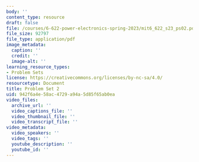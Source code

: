 ```yaml
---
body: ''
content_type: resource
draft: false
file: /courses/6-622-power-electronics-spring-2023/mit6_622_s23_ps02.pdf
file_size: 92797
file_type: application/pdf
image_metadata:
  caption: ''
  credit: ''
  image-alt: ''
learning_resource_types:
- Problem Sets
license: https://creativecommons.org/licenses/by-nc-sa/4.0/
resourcetype: Document
title: Problem Set 2
uid: 942f6a4e-58ac-4729-a94a-5d85f65ab0ea
video_files:
  archive_url: ''
  video_captions_file: ''
  video_thumbnail_file: ''
  video_transcript_file: ''
video_metadata:
  video_speakers: ''
  video_tags: ''
  youtube_description: ''
  youtube_id: ''
---
```

